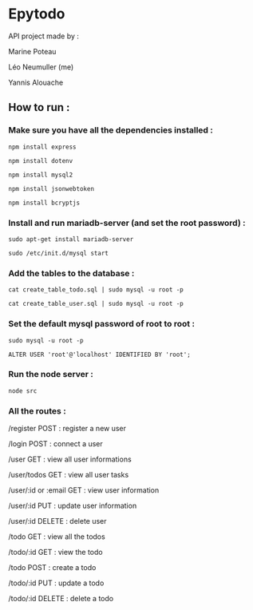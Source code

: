 # Epytodo
API project made by :

Marine Poteau

Léo Neumuller (me)

Yannis Alouache

## How to run :

### Make sure you have all the dependencies installed :

```npm install express```

```npm install dotenv```

```npm install mysql2```

```npm install jsonwebtoken```

```npm install bcryptjs```

### Install and run mariadb-server (and set the root password) :

```sudo apt-get install mariadb-server```

```sudo /etc/init.d/mysql start```

### Add the tables to the database :

```cat create_table_todo.sql | sudo mysql -u root -p```

```cat create_table_user.sql | sudo mysql -u root -p```

### Set the default mysql password of root to root :

```sudo mysql -u root -p```

```ALTER USER 'root'@'localhost' IDENTIFIED BY 'root';```

### Run the node server :

```node src```

### All the routes :

/register POST : register a new user

/login POST : connect a user

/user GET : view all user informations

/user/todos GET : view all user tasks

/user/:id or :email GET : view user information

/user/:id PUT : update user information

/user/:id DELETE : delete user

/todo GET : view all the todos

/todo/:id GET : view the todo

/todo POST : create a todo

/todo/:id PUT : update a todo

/todo/:id DELETE : delete a todo
